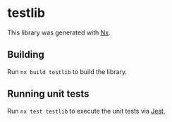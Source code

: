 # testlib

This library was generated with [Nx](https://nx.dev).

## Building

Run `nx build testlib` to build the library.

## Running unit tests

Run `nx test testlib` to execute the unit tests via [Jest](https://jestjs.io).
